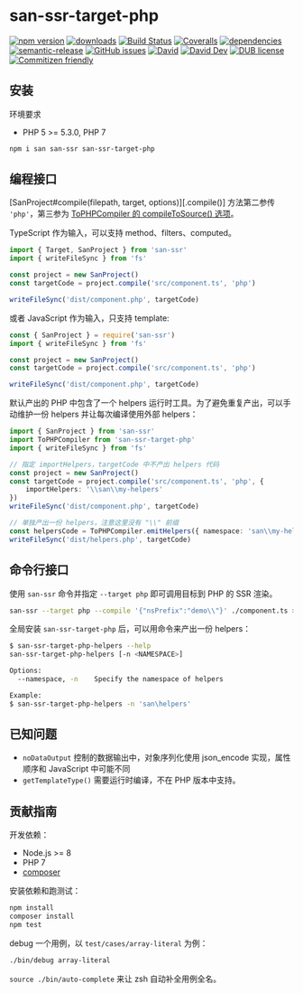 # san-ssr-target-php
[![npm version](https://img.shields.io/npm/v/san-ssr-target-php.svg)](https://www.npmjs.org/package/san-ssr-target-php)
[![downloads](https://img.shields.io/npm/dm/san-ssr-target-php.svg)](https://www.npmjs.org/package/san-ssr-target-php)
[![Build Status](https://travis-ci.com/searchfe/san-ssr-target-php.svg?branch=master)](https://travis-ci.com/searchfe/san-ssr-target-php)
[![Coveralls](https://img.shields.io/coveralls/searchfe/san-ssr-target-php.svg)](https://coveralls.io/github/searchfe/san-ssr-target-php?branch=master)
[![dependencies](https://img.shields.io/david/searchfe/san-ssr-target-php.svg)](https://david-dm.org/searchfe/san-ssr-target-php)
[![semantic-release](https://img.shields.io/badge/%20%20%F0%9F%93%A6%F0%9F%9A%80-semantic--release-e10079.svg)](https://github.com/searchfe/san-ssr-target-php)
[![GitHub issues](https://img.shields.io/github/issues-closed/searchfe/san-ssr-target-php.svg)](https://github.com/searchfe/san-ssr-target-php/issues)
[![David](https://img.shields.io/david/searchfe/san-ssr-target-php.svg)](https://david-dm.org/searchfe/san-ssr-target-php)
[![David Dev](https://img.shields.io/david/dev/searchfe/san-ssr-target-php.svg)](https://david-dm.org/searchfe/san-ssr-target-php?type=dev)
[![DUB license](https://img.shields.io/dub/l/vibe-d.svg)](https://github.com/searchfe/san-ssr-target-php/blob/master/LICENSE)
[![Commitizen friendly](https://img.shields.io/badge/commitizen-friendly-brightgreen.svg)](https://github.com/angular/angular.js/blob/master/DEVELOPERS.md#commits)

## 安装

环境要求

* PHP 5 &gt;= 5.3.0, PHP 7

```bash
npm i san san-ssr san-ssr-target-php
```

## 编程接口

[SanProject#compile(filepath, target, options)][.compile()] 方法第二参传 `'php'`，第三参为 [ToPHPCompiler 的 compileToSource() 选项][compile-options]。

TypeScript 作为输入，可以支持 method、filters、computed。

```typescript
import { Target, SanProject } from 'san-ssr'
import { writeFileSync } from 'fs'

const project = new SanProject()
const targetCode = project.compile('src/component.ts', 'php')

writeFileSync('dist/component.php', targetCode)
```

或者 JavaScript 作为输入，只支持 template:

```typescript
const { SanProject } = require('san-ssr')
import { writeFileSync } from 'fs'

const project = new SanProject()
const targetCode = project.compile('src/component.ts', 'php')

writeFileSync('dist/component.php', targetCode)
```

默认产出的 PHP 中包含了一个 helpers 运行时工具。为了避免重复产出，可以手动维护一份 helpers 并让每次编译使用外部 helpers：

```typescript
import { SanProject } from 'san-ssr'
import ToPHPCompiler from 'san-ssr-target-php'
import { writeFileSync } from 'fs'

// 指定 importHelpers，targetCode 中不产出 helpers 代码
const project = new SanProject()
const targetCode = project.compile('src/component.ts', 'php', {
    importHelpers: '\\san\\my-helpers'
})
writeFileSync('dist/component.php', targetCode)

// 单独产出一份 helpers，注意这里没有 "\\" 前缀
const helpersCode = ToPHPCompiler.emitHelpers({ namespace: 'san\\my-helpers' })
writeFileSync('dist/helpers.php', targetCode)
```

## 命令行接口

使用 `san-ssr` 命令并指定 `--target php` 即可调用目标到 PHP 的 SSR 渲染。

```bash
san-ssr --target php --compile '{"nsPrefix":"demo\\"}' ./component.ts > ssr.php
```

全局安装 `san-ssr-target-php` 后，可以用命令来产出一份 helpers：

```bash
$ san-ssr-target-php-helpers --help
san-ssr-target-php-helpers [-n <NAMESPACE>]

Options:
  --namespace, -n    Specify the namespace of helpers

Example:
$ san-ssr-target-php-helpers -n 'san\helpers'
```

## 已知问题

- `noDataOutput` 控制的数据输出中，对象序列化使用 json_encode 实现，属性顺序和 JavaScript 中可能不同
- `getTemplateType()` 需要运行时编译，不在 PHP 版本中支持。

## 贡献指南

开发依赖：

* Node.js &gt;= 8
* PHP 7
* [composer](https://getcomposer.org)

安装依赖和跑测试：

```bash
npm install
composer install
npm test
```

debug 一个用例，以 `test/cases/array-literal` 为例：

```bash
./bin/debug array-literal
```

`source ./bin/auto-complete` 来让 zsh 自动补全用例全名。

[san]: https://github.com/baidu/san
[sanproject]: https://searchfe.github.io/san-ssr-target-php/classes/_models_san_project_.sanproject.html
[compile]: https://baidu.github.io/san-ssr/classes/_models_san_project_.sanproject.html#compile
[compile-options]: https://searchfe.github.io/san-ssr-target-php/modules/_compile_options_.html#compileoptions